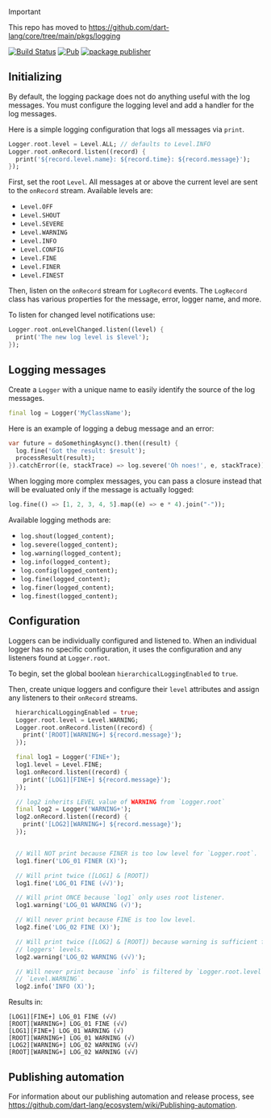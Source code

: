 > [!IMPORTANT]  
> This repo has moved to https://github.com/dart-lang/core/tree/main/pkgs/logging

[![Build Status](https://github.com/dart-lang/logging/workflows/Dart%20CI/badge.svg)](https://github.com/dart-lang/logging/actions?query=workflow%3A"Dart+CI"+branch%3Amaster)
[![Pub](https://img.shields.io/pub/v/logging.svg)](https://pub.dev/packages/logging)
[![package publisher](https://img.shields.io/pub/publisher/logging.svg)](https://pub.dev/packages/logging/publisher)

## Initializing

By default, the logging package does not do anything useful with the log
messages. You must configure the logging level and add a handler for the log
messages.

Here is a simple logging configuration that logs all messages via `print`.

```dart
Logger.root.level = Level.ALL; // defaults to Level.INFO
Logger.root.onRecord.listen((record) {
  print('${record.level.name}: ${record.time}: ${record.message}');
});
```

First, set the root `Level`. All messages at or above the current level are sent to the
`onRecord` stream. Available levels are:

+ `Level.OFF`
+ `Level.SHOUT`
+ `Level.SEVERE`
+ `Level.WARNING`
+ `Level.INFO`
+ `Level.CONFIG`
+ `Level.FINE`
+ `Level.FINER`
+ `Level.FINEST`

Then, listen on the `onRecord` stream for `LogRecord` events. The `LogRecord`
class has various properties for the message, error, logger name, and more.

To listen for changed level notifications use:

```dart
Logger.root.onLevelChanged.listen((level) {
  print('The new log level is $level');
});
```

## Logging messages

Create a `Logger` with a unique name to easily identify the source of the log
messages.

```dart
final log = Logger('MyClassName');
```

Here is an example of logging a debug message and an error:

```dart
var future = doSomethingAsync().then((result) {
  log.fine('Got the result: $result');
  processResult(result);
}).catchError((e, stackTrace) => log.severe('Oh noes!', e, stackTrace));
```

When logging more complex messages, you can pass a closure instead that will be
evaluated only if the message is actually logged:

```dart
log.fine(() => [1, 2, 3, 4, 5].map((e) => e * 4).join("-"));
```

Available logging methods are:

+ `log.shout(logged_content);`
+ `log.severe(logged_content);`
+ `log.warning(logged_content);`
+ `log.info(logged_content);`
+ `log.config(logged_content);`
+ `log.fine(logged_content);`
+ `log.finer(logged_content);`
+ `log.finest(logged_content);`

## Configuration

Loggers can be individually configured and listened to. When an individual logger has no
specific configuration, it uses the configuration and any listeners found at `Logger.root`.

To begin, set the global boolean `hierarchicalLoggingEnabled` to `true`.

Then, create unique loggers and configure their `level` attributes and assign any listeners to
their `onRecord` streams.


```dart
  hierarchicalLoggingEnabled = true;
  Logger.root.level = Level.WARNING;
  Logger.root.onRecord.listen((record) {
    print('[ROOT][WARNING+] ${record.message}');
  });

  final log1 = Logger('FINE+');
  log1.level = Level.FINE;
  log1.onRecord.listen((record) {
    print('[LOG1][FINE+] ${record.message}');
  });

  // log2 inherits LEVEL value of WARNING from `Logger.root`
  final log2 = Logger('WARNING+');
  log2.onRecord.listen((record) {
    print('[LOG2][WARNING+] ${record.message}');
  });


  // Will NOT print because FINER is too low level for `Logger.root`.
  log1.finer('LOG_01 FINER (X)');

  // Will print twice ([LOG1] & [ROOT])
  log1.fine('LOG_01 FINE (√√)');

  // Will print ONCE because `log1` only uses root listener.
  log1.warning('LOG_01 WARNING (√)');

  // Will never print because FINE is too low level.
  log2.fine('LOG_02 FINE (X)');

  // Will print twice ([LOG2] & [ROOT]) because warning is sufficient for all
  // loggers' levels.
  log2.warning('LOG_02 WARNING (√√)');

  // Will never print because `info` is filtered by `Logger.root.level` of
  // `Level.WARNING`.
  log2.info('INFO (X)');
```

Results in:

```
[LOG1][FINE+] LOG_01 FINE (√√)
[ROOT][WARNING+] LOG_01 FINE (√√)
[LOG1][FINE+] LOG_01 WARNING (√)
[ROOT][WARNING+] LOG_01 WARNING (√)
[LOG2][WARNING+] LOG_02 WARNING (√√)
[ROOT][WARNING+] LOG_02 WARNING (√√)
```

## Publishing automation

For information about our publishing automation and release process, see
https://github.com/dart-lang/ecosystem/wiki/Publishing-automation.
